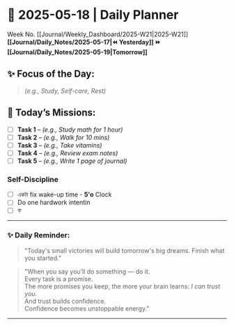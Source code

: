 # 🌼 **2025-05-18** | Daily Planner

Week No. [[Journal/Weekly_Dashboard/2025-W21|2025-W21]]
**[[Journal/Daily_Notes/2025-05-17|⏪ Yesterday]] ⏩ [[Journal/Daily_Notes/2025-05-19|Tomorrow]]**

## ✨ Focus of the Day:  
> *(e.g., Study, Self-care, Rest)*

## 🌸 Today’s Missions:
- [ ] **Task 1** – *(e.g., Study math for 1 hour)*
- [ ] **Task 2** – *(e.g., Walk for 10 mins)*
- [ ] **Task 3** – *(e.g., Take vitamins)*
- [ ] **Task 4** – *(e.g., Review exam notes)*
- [ ] **Task 5** – *(e.g., Write 1 page of journal)*

### Self-Discipline
- [ ] একটা fix wake-up time - **5'o** Clock
- [ ] Do one hardwork intentin
- [ ] ফ

---

### ✨ Daily Reminder:  
>"Today's small victories will build tomorrow's big dreams. Finish what you started."

>"When you say you’ll do something — do it.  
Every task is a promise.  
The more promises you keep, the more your brain learns: _I can trust you._  
And trust builds confidence.  
Confidence becomes unstoppable energy."

---

